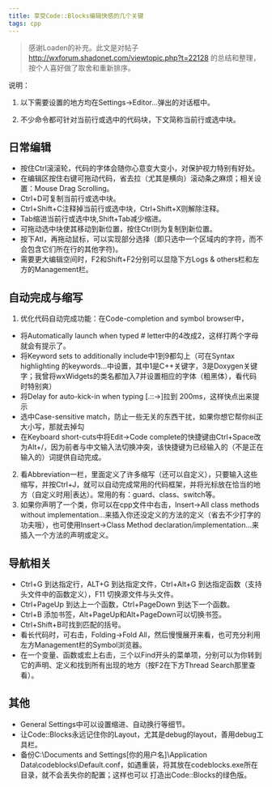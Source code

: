 ```yaml
---
title: 享受Code::Blocks编辑快感的几个关键
tags: cpp
---
```


> 感谢Loaden的补充。此文是对帖子 http://wxforum.shadonet.com/viewtopic.php?t=22128 的总结和整理，按个人喜好做了取舍和重新排序。

说明：

1. 以下需要设置的地方均在Settings->Editor...弹出的对话框中。

2. 不少命令都可针对当前行或选中的代码块，下文简称当前行或选中块。

日常编辑
------------

* 按住Ctrl滚滚轮，代码的字体会随你心意变大变小，对保护视力特别有好处。 
* 在编辑区按住右键可拖动代码，省去拉（尤其是横向）滚动条之麻烦；相关设置：Mouse Drag Scrolling。 
* Ctrl+D可复制当前行或选中块。
* Ctrl+Shift+C注释掉当前行或选中块，Ctrl+Shift+X则解除注释。 
* Tab缩进当前行或选中块,Shift+Tab减少缩进。
* 可拖动选中块使其移动到新位置，按住Ctrl则为复制到新位置。
* 按下Atl，再拖动鼠标，可以实现部分选择（即只选中一个区域内的字符，而不会包含它们所在行的其他字符)。
* 需要更大编辑空间时，F2和Shift+F2分别可以显隐下方Logs & others栏和左方的Management栏。

自动完成与缩写
---------------

1. 优化代码自动完成功能：在Code-completion and symbol browser中， 
* 将Automatically launch when typed # letter中的4改成2，这样打两个字母就会有提示了。 
* 将Keyword sets to additionally include中1到9都勾上（可在Syntax highlighting 的keywords...中设置，其中1是C++关键字，3是Doxygen关键字；我曾将wxWidgets的类名都加入7并设置相应的字体（粗黑体），看代码时特别爽） 
* 将Delay for auto-kick-in when typing [.::->]拉到 200ms，这样快点出来提示 
* 选中Case-sensitive match，防止一些无关的东西干扰，如果你想它帮你纠正大小写，那就去掉勾 
* 在Keyboard short-cuts中将Edit->Code complete的快捷键由Ctrl+Space改为Alt+/，因为前者与中文输入法切换冲突，该快捷键为已经输入的（不是正在输入的）词提供自动完成。 
2. 看Abbreviation一栏，里面定义了许多缩写（还可以自定义），只要输入这些缩写，并按Ctrl+J，就可以自动完成常用的代码框架，并将光标放在恰当的地方（自定义时用|表达）。常用的有：guard、class、switch等。
3. 如果你声明了一个类，你可以在cpp文件中右击，Insert->All class methods without implementation...来插入你还没定义的方法的定义（省去不少打字的功夫哦），也可使用Insert->Class Method declaration/implementation...来插入一个方法的声明或定义。 

导航相关
----------

* Ctrl+G 到达指定行，ALT+G 到达指定文件，Ctrl+Alt+G 到达指定函数（支持头文件中的函数定义），F11 切换源文件与头文件。
* Ctrl+PageUp 到达上一个函数，Ctrl+PageDown 到达下一个函数。
* Ctrl+B 添加书签，Alt+PageUp和Alt+PageDown可以切换书签。
* Ctrl+Shift+B可找到匹配的括号。
* 看长代码时，可右击，Folding->Fold All，然后慢慢展开来看，也可充分利用左方Management栏的Symbol浏览器。 
* 在一个变量、函数或宏上右击，三个以Find开头的菜单项，分别可以为你转到它的声明、定义和找到所有出现的地方（按F2在下方Thread Search那里查看）。

其他
-----

* General Settings中可以设置缩进、自动换行等细节。 
* 让Code::Blocks永远记住你的Layout，尤其是debug的layout，善用debug工具栏。
* 备份C:\Documents and Settings\[你的用户名]\Application Data\codeblocks\Default.conf，如遇重装，将其放在codeblocks.exe所在目录，就不会丢失你的配置；这样也可以 打造出Code::Blocks的绿色版。